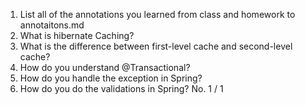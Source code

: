 1. List all of the annotations you learned from class and homework to
annotaitons.md
2. What is hibernate Caching?
3. What is the difference between first-level cache and second-level cache?
4. How do you understand @Transactional?
5. How do you handle the exception in Spring?
6. How do you do the validations in Spring?
No. 1 / 1